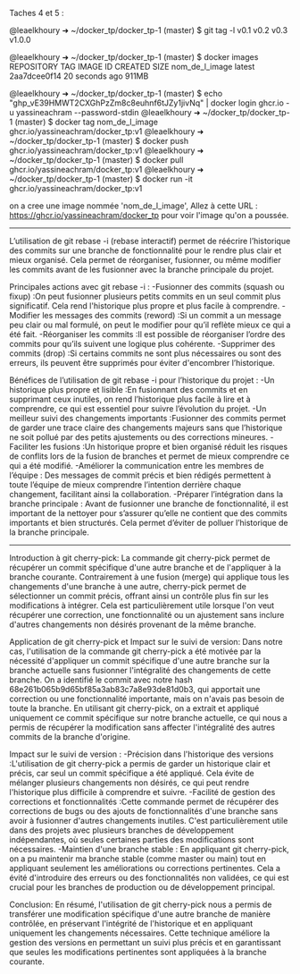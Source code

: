 Taches 4 et 5 :

@leaelkhoury ➜ ~/docker_tp/docker_tp-1 (master) $ git tag -l
v0.1
v0.2
v0.3
v1.0.0

@leaelkhoury ➜ ~/docker_tp/docker_tp-1 (master) $ docker images
REPOSITORY       TAG       IMAGE ID       CREATED          SIZE
nom_de_l_image   latest    2aa7dcee0f14   20 seconds ago   911MB


@leaelkhoury ➜ ~/docker_tp/docker_tp-1 (master) $ echo "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" | docker login ghcr.io -u yassineachram --password-stdin
@leaelkhoury ➜ ~/docker_tp/docker_tp-1 (master) $ docker tag nom_de_l_image ghcr.io/yassineachram/docker_tp:v1
@leaelkhoury ➜ ~/docker_tp/docker_tp-1 (master) $ docker push ghcr.io/yassineachram/docker_tp:v1
@leaelkhoury ➜ ~/docker_tp/docker_tp-1 (master) $ docker pull ghcr.io/yassineachram/docker_tp:v1
@leaelkhoury ➜ ~/docker_tp/docker_tp-1 (master) $ docker run -it ghcr.io/yassineachram/docker_tp:v1

on a cree une image nommée 'nom_de_l_image', Allez à cette URL : https://ghcr.io/yassineachram/docker_tp pour voir l'image qu'on a poussée.
_______________________________________________________________________________________________________________________________________________________________
L’utilisation de git rebase -i (rebase interactif) permet de réécrire l’historique des commits sur une branche de fonctionnalité pour le rendre plus clair et mieux organisé. Cela permet de réorganiser, fusionner, ou même modifier les commits avant de les fusionner avec la branche principale du projet.

Principales actions avec git rebase -i :
-Fusionner des commits (squash ou fixup) :On peut fusionner plusieurs petits commits en un seul commit plus significatif. Cela rend l'historique plus propre et plus facile à comprendre.
-Modifier les messages des commits (reword) :Si un commit a un message peu clair ou mal formulé, on peut le modifier pour qu’il reflète mieux ce qui a été fait.
-Réorganiser les commits :Il est possible de réorganiser l’ordre des commits pour qu’ils suivent une logique plus cohérente.
-Supprimer des commits (drop) :Si certains commits ne sont plus nécessaires ou sont des erreurs, ils peuvent être supprimés pour éviter d'encombrer l’historique.

Bénéfices de l’utilisation de git rebase -i pour l’historique du projet :
-Un historique plus propre et lisible :En fusionnant des commits et en supprimant ceux inutiles, on rend l’historique plus facile à lire et à comprendre, ce qui est essentiel pour suivre l’évolution du projet.
-Un meilleur suivi des changements importants :Fusionner des commits permet de garder une trace claire des changements majeurs sans que l’historique ne soit pollué par des petits ajustements ou des corrections mineures.
-Faciliter les fusions :Un historique propre et bien organisé réduit les risques de conflits lors de la fusion de branches et permet de mieux comprendre ce qui a été modifié.
-Améliorer la communication entre les membres de l’équipe : Des messages de commit précis et bien rédigés permettent à toute l’équipe de mieux comprendre l’intention derrière chaque changement, facilitant ainsi la collaboration.
-Préparer l’intégration dans la branche principale : Avant de fusionner une branche de fonctionnalité, il est important de la nettoyer pour s’assurer qu’elle ne contient que des commits importants et bien structurés. Cela permet d’éviter de polluer l’historique de la branche principale.
___________________________________________________________________________________________________________________________________________________________________
Introduction à git cherry-pick:
La commande git cherry-pick permet de récupérer un commit spécifique d'une autre branche et de l'appliquer à la branche courante. Contrairement à une fusion (merge) qui applique tous les changements d'une branche à une autre, cherry-pick permet de sélectionner un commit précis, offrant ainsi un contrôle plus fin sur les modifications à intégrer. Cela est particulièrement utile lorsque l'on veut récupérer une correction, une fonctionnalité ou un ajustement sans inclure d'autres changements non désirés provenant de la même branche.

Application de git cherry-pick et Impact sur le suivi de version:
Dans notre cas, l'utilisation de la commande git cherry-pick a été motivée par la nécessité d'appliquer un commit spécifique d'une autre branche sur la branche actuelle sans fusionner l'intégralité des changements de cette branche. On a identifié le commit avec notre hash 68e261b065b9d65bf85a3ab83c7a8e93de81d0b3, qui apportait une correction ou une fonctionnalité importante, mais on n'avais pas besoin de toute la branche. En utilisant git cherry-pick, on a extrait et appliqué uniquement ce commit spécifique sur notre branche actuelle, ce qui nous a permis de récupérer la modification sans affecter l'intégralité des autres commits de la branche d'origine.

Impact sur le suivi de version :
-Précision dans l'historique des versions :L'utilisation de git cherry-pick a permis de garder un historique clair et précis, car seul un commit spécifique a été appliqué. Cela évite de mélanger plusieurs changements non désirés, ce qui peut rendre l'historique plus difficile à comprendre et suivre.
-Facilité de gestion des corrections et fonctionnalités :Cette commande permet de récupérer des corrections de bugs ou des ajouts de fonctionnalités d'une branche sans avoir à fusionner d'autres changements inutiles. C'est particulièrement utile dans des projets avec plusieurs branches de développement indépendantes, où seules certaines parties des modifications sont nécessaires.
-Maintien d'une branche stable : En appliquant git cherry-pick, on a pu maintenir ma branche stable (comme master ou main) tout en appliquant seulement les améliorations ou corrections pertinentes. Cela a évité d'introduire des erreurs ou des fonctionnalités non validées, ce qui est crucial pour les branches de production ou de développement principal.

Conclusion:
En résumé, l'utilisation de git cherry-pick nous a permis de transférer une modification spécifique d'une autre branche de manière contrôlée, en préservant l'intégrité de l'historique et en appliquant uniquement les changements nécessaires. Cette technique améliore la gestion des versions en permettant un suivi plus précis et en garantissant que seules les modifications pertinentes sont appliquées à la branche courante.


